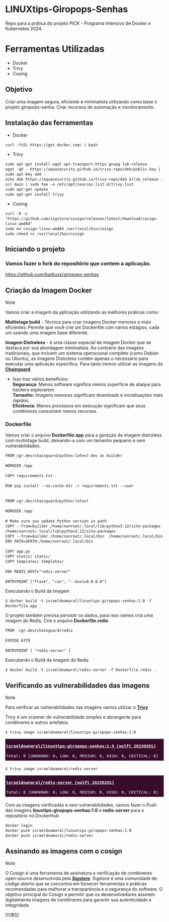 # LINUXtips-Giropops-Senhas
Repo para a prática do projeto PICK - Programa Intensivo de Docker e Kubernetes 2024.


# Ferramentas Utilizadas

* Docker
* Trivy
* Cosing

## Objetivo
Criar uma imagem segura, eficiente e minimalista utilizando como base o  projeto giropops-senha. Criar recursos de automação e monitoramento.

## Instalação das ferramentas

* Docker 
```
curl -fsSL https://get.docker.com/ | bash
```

* Trivy
```
sudo apt-get install wget apt-transport-https gnupg lsb-release
wget -qO - https://aquasecurity.github.io/trivy-repo/deb/public.key | sudo apt-key add -
echo deb https://aquasecurity.github.io/trivy-repo/deb $(lsb_release -sc) main | sudo tee -a /etc/apt/sources.list.d/trivy.list
sudo apt-get update
sudo apt-get install trivy
```

* Cosing
```
curl -O -L "https://github.com/sigstore/cosign/releases/latest/download/cosign-linux-amd64"
sudo mv cosign-linux-amd64 /usr/local/bin/cosign
sudo chmod +x /usr/local/bin/cosign
```


## Iniciando o projeto

### Vamos fazer o fork do repositório que contem a aplicação.

https://github.com/badtuxx/giropops-senhas

## Criação da Imagem Docker
> [!NOTE]
> Vamos criar a imagem da aplicação utilizando as melhores práticas como:<p>
**Multistage build** - Técnica para criar imagens Docker menores e mais eficientes. Permite que você crie um Dockerfile com vários estágios, cada um usando uma imagem base diferente.<p>
**Imagem Distroless** - é uma classe especial de imagem Docker que se destaca por sua abordagem minimalista. Ao contrário das imagens tradicionais, que incluem um sistema operacional completo (como Debian ou Ubuntu), as imagens Distroless contêm apenas o necessário para executar uma aplicação específica.
Para tanto iremos utilizar as imagens da [**Chainguard**](https://www.chainguard.dev/chainguard-images)
>- Isso traz vários benefícios:\
**Segurança:** Menos software significa menos superfície de ataque para hackers explorarem.\
**Tamanho:** Imagens menores significam downloads e inicializações mais rápidos.\
**Eficiência:** Menos processos em execução significam que seus contêineres consomem menos recursos.<p>

### Dockerfile
Vamos criar o arquivo **Dockerfile.app** para a geração da imagem distroless com multistage build, deixando-a com um tamanho pequeno e sem vulnerabilidades.

```
FROM cgr.dev/chainguard/python:latest-dev as builder

WORKDIR /app

COPY requirements.txt .

RUN pip install --no-cache-dir -r requirements.txt --user


FROM cgr.dev/chainguard/python:latest

WORKDIR /app

# Make sure you update Python version in path
COPY --from=builder /home/nonroot/.local/lib/python3.12/site-packages /home/nonroot/.local/lib/python3.12/site-packages
COPY --from=builder /home/nonroot/.local/bin  /home/nonroot/.local/bin
ENV PATH=$PATH:/home/nonroot/.local/bin

COPY app.py .
COPY static/ static/
COPY templates/ templates/

ENV REDIS_HOST="redis-server"

ENTRYPOINT ["flask", "run", "--host=0.0.0.0"]
```

Executando o Build da imagem

```
$ docker build -t israeldoamaral/linuxtips-giropops-senhas:1.0 -f Dockerfile.app .
```

O projeto também precisa persistir os dados, para isso vamos cria uma imagem do Redis. Crie o arquivo **Dockerfile.redis**

```
FROM  cgr.dev/chainguard/redis 

EXPOSE 6379

ENTRYPOINT [ "redis-server" ]
```

Executando o Build da imagem do Redis

```
$ docker build -t israeldoamaral/redis-server -f Dockerfile.redis .
```


## Verificando as vulnerabilidades das imagens
> [!NOTE]
Para verificar as vulnerabilidades nas imagens vamos utilizar o [**Trivy**](https://aquasecurity.github.io/trivy/v0.18.3/)<p>
Trivy é um scanner de vulnerabilidade simples e abrangente para contêineres e outros artefatos.

```
$ trivy image israeldoamaral/linuxtips-giropops-senhas:1.0
```
![print1](./prints/1.png)

```
$ trivy image israeldoamaral/redis-server
```
![print2](./prints/2.png)


Com as imagens verificadas e sem vulnerabilidades, vamos fazer o Push das imagens **linuxtips-giropops-senhas:1.0** e **redis-server** para o repositório no DockerHub

```
docker login
docker push israeldoamaral/linuxtips-giropops-senhas:1.0 
docker push israeldoamaral/redis-server
```

## Assinando as imagens com o cosign
> [!NOTE]
O Cosign é uma ferramenta de assinatura e verificação de contêineres open-source desenvolvida pela [**Sigstore**](https://docs.sigstore.dev/). Sigstore é uma comunidade de código aberto que se concentra em fornecer ferramentas e práticas recomendadas para melhorar a transparência e a segurança do software. O objetivo principal do Cosign é permitir que os desenvolvedores assinem digitalmente imagens de contêineres para garantir sua autenticidade e integridade.

[!OBS]